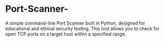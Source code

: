 # Port-Scanner-
A simple command-line Port Scanner built in Python, designed for educational and ethical security testing. This tool allows you to check for open TCP ports on a target host within a specified range.
